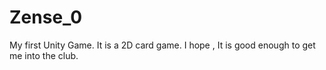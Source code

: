 # Zense_0
My first Unity Game. It is a 2D card game. I hope , It is good enough to get me into the club.
